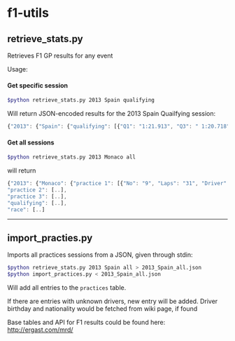 f1-utils
========


retrieve_stats.py
-
Retrieves F1 GP results for any event

Usage:

#### Get specific session
```sh
$python retrieve_stats.py 2013 Spain qualifying
```

Will return JSON-encoded results for the 2013 Spain Quailfying session:

```javascript
{"2013": {"Spain": {"qualifying": [{"Q1": "1:21.913", "Q3": " 1:20.718", "Q2": " 1:21.776", "No": "9", "Laps": "12", "Driver": "Nico Rosberg", "Pos" : "1", "Team": "Mercedes"}, {"Q1": "1:21.728", "Q3": " 1:20.972", "Q2": " 1:21.001", "No": "10", "Laps": "12", "Driver": "Lewis Hamilton", "Pos": "2 ", "Team": "Mercedes"}, {"Q1": "1:22.158", "Q3": " 1:21.054", "Q2": " 1:21.602", "No": "1", "Laps": "12", "Driver": "Sebastian Vettel", "Pos": "3",  "Team": "Red Bull Racing-Renault"}, {"Q1": "1:22.210", "Q3": " 1:21.177", "Q2": " 1:21.676", "No": "7", "Laps": "17", "Driver": "Kimi R\u00e4ikk\u00 f6nen", "Pos": "4", "Team": "Lotus-Renault"}, ...
```

#### Get all sessions
```sh
$python retrieve_stats.py 2013 Monaco all
```
will return
```javascript
{"2013": {"Monaco": {"practice 1": [{"No": "9", "Laps": "31", "Driver": "Nico Rosberg", "Pos": "1", "Gap": "[]", "Team": "Mercedes", "Time/Retired": "1:16.195"}, ...
"practice 2": [..],
"practice 3": [..],
"qualifying": [..],
"race": [..]
```


---
import_practies.py
-
Imports all practices sessions from a JSON, given through stdin:

```sh
$python retrieve_stats.py 2013 Spain all > 2013_Spain_all.json
$python import_practices.py < 2013_Spain_all.json
```

Will add all entries to the `practices` table.

If there are entries with unknown drivers, new entry will be added.
Driver birthday and nationality would be fetched from wiki page, if found


Base tables and API for F1 results could be found here: http://ergast.com/mrd/
